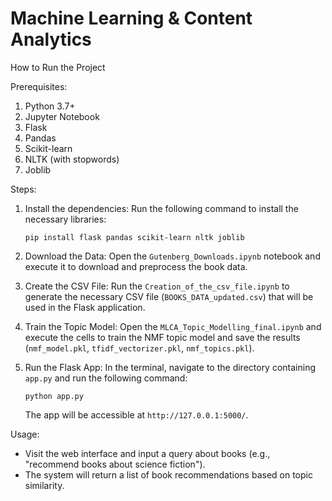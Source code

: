 # Machine Learning & Content Analytics

How to Run the Project

Prerequisites:
1. Python 3.7+ 
2. Jupyter Notebook
3. Flask
4. Pandas
5. Scikit-learn
6. NLTK (with stopwords)
7. Joblib

Steps:
1. Install the dependencies:
   Run the following command to install the necessary libraries:
   ```
   pip install flask pandas scikit-learn nltk joblib
   ```

2. Download the Data:
   Open the `Gutenberg_Downloads.ipynb` notebook and execute it to download and preprocess the book data.

3. Create the CSV File:
   Run the `Creation_of_the_csv_file.ipynb` to generate the necessary CSV file (`BOOKS_DATA_updated.csv`) that will be used in the Flask application.

4. Train the Topic Model:
   Open the `MLCA_Topic_Modelling_final.ipynb` and execute the cells to train the NMF topic model and save the results (`nmf_model.pkl`, `tfidf_vectorizer.pkl`, `nmf_topics.pkl`).

5. Run the Flask App:
   In the terminal, navigate to the directory containing `app.py` and run the following command:
   ```
   python app.py
   ```
   The app will be accessible at `http://127.0.0.1:5000/`.

Usage:
- Visit the web interface and input a query about books (e.g., "recommend books about science fiction").
- The system will return a list of book recommendations based on topic similarity.
